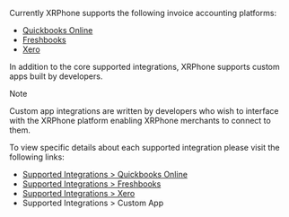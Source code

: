 Currently XRPhone supports the following invoice accounting platforms:

- [Quickbooks Online](https://quickbooks.intuit.com/online)
- [Freshbooks](https://freshbooks.com)
- [Xero](https://xero.com) 

In addition to the core supported integrations, XRPhone supports custom apps built by developers.

>[!NOTE]
> Custom app integrations are written by developers who wish to interface with the XRPhone platform enabling XRPhone merchants to connect to them.

To view specific details about each supported integration please visit the following links:

- [Supported Integrations > Quickbooks Online](/v1/documentation/supported-integrations/quickbooks-online.md)
- [Supported Integrations > Freshbooks](/v1/documentation/supported-integrations/freshbooks.md)
- [Supported Integrations > Xero](/v1/documentation/supported-integrations/xero.md)
- Supported Integrations > Custom App